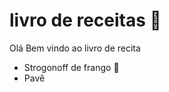 # livro de receitas :cake:

Olá  Bem vindo ao livro de recita

* Strogonoff de frango :chicken:
* Pavê 
